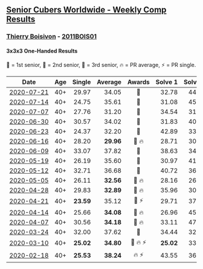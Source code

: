 <style>table {white-space: nowrap;}</style>

## [Senior Cubers Worldwide - Weekly Comp Results](/scw-comp/results/)
### [Thierry Boisivon](README.md) - [2011BOIS01](https://www.worldcubeassociation.org/persons/2011BOIS01?event=333oh)
#### 3x3x3 One-Handed Results

<span style="white-space: nowrap;">🥇 = 1st senior</span>, <span style="white-space: nowrap;">🥈 = 2nd senior</span>, <span style="white-space: nowrap;">🥉 = 3rd senior</span>, <span style="white-space: nowrap;">🔥 = PR average</span>, <span style="white-space: nowrap;">⚡ = PR single</span>.

| Date | Age | Single | Average | Awards | Solve 1 | Solve 2 | Solve 3 | Solve 4 | Solve 5 | Video |
| :--: | :--: | --: | --: | :--: | --: | --: | --: | --: | --: | :-- |
| [2020-07-21](../../results/2020-07-21/333oh.md) | 40+ | 29.97 | 34.05 | 🥉 | 32.78 | 44.52 | 29.97 | 38.84 | 30.53 | [Desktop](https://www.facebook.com/events/1842039515939197/permalink/1847140878762394) / [Mobile](https://m.facebook.com/events/1842039515939197?view=permalink&id=1847140878762394) |
| [2020-07-14](../../results/2020-07-14/333oh.md) | 40+ | 24.75 | 35.61 | 🥇 | 31.08 | 45.81 | 24.75 | 57.00 | 29.94 | [Desktop](https://www.facebook.com/events/1157754364595802/permalink/1161523927552179) / [Mobile](https://m.facebook.com/events/1157754364595802?view=permalink&id=1161523927552179) |
| [2020-07-07](../../results/2020-07-07/333oh.md) | 40+ | 27.76 | 31.20 | 🥈 | 34.54 | 31.30 | 29.22 | 27.76 | 33.08 | [Desktop](https://www.facebook.com/events/271667090769235/permalink/275249050411039) / [Mobile](https://m.facebook.com/events/271667090769235?view=permalink&id=275249050411039) |
| [2020-06-30](../../results/2020-06-30/333oh.md) | 40+ | 30.57 | 34.02 | 🥈 | 31.83 | 40.95 | 30.57 | 37.20 | 33.04 | [Desktop](https://www.facebook.com/events/679860472562391/permalink/683361455545626) / [Mobile](https://m.facebook.com/events/679860472562391?view=permalink&id=683361455545626) |
| [2020-06-23](../../results/2020-06-23/333oh.md) | 40+ | 24.37 | 32.20 | 🥉 | 42.89 | 33.02 | 32.12 | 31.46 | 24.37 | [Desktop](https://www.facebook.com/events/722150235200875/permalink/725709858178246) / [Mobile](https://m.facebook.com/events/722150235200875?view=permalink&id=725709858178246) |
| [2020-06-16](../../results/2020-06-16/333oh.md) | 40+ | 28.20 | **29.96** | 🥈 🔥 | 28.71 | 30.00 | 28.20 | 31.18 | 35.17 | [Desktop](https://www.facebook.com/events/604103587178706/permalink/608762373379494) / [Mobile](https://m.facebook.com/events/604103587178706?view=permalink&id=608762373379494) |
| [2020-06-09](../../results/2020-06-09/333oh.md) | 40+ | 33.07 | 37.82 | 🥉 | 38.63 | 34.24 | 43.14 | 40.59 | 33.07 | [Desktop](https://www.facebook.com/events/903549840109576/permalink/908184629646097) / [Mobile](https://m.facebook.com/events/903549840109576?view=permalink&id=908184629646097) |
| [2020-05-19](../../results/2020-05-19/333oh.md) | 40+ | 26.19 | 35.60 | 🥉 | 30.97 | 41.72 | 39.97 | 26.19 | 35.86 | [Desktop](https://www.facebook.com/events/1880761498725633/permalink/1885800074888442) / [Mobile](https://m.facebook.com/events/1880761498725633?view=permalink&id=1885800074888442) |
| [2020-05-12](../../results/2020-05-12/333oh.md) | 40+ | 32.71 | 36.68 | 🥉 | 40.72 | 36.53 | 40.33 | 33.18 | 32.71 | [Desktop](https://www.facebook.com/events/546188069600739/permalink/550269032525976) / [Mobile](https://m.facebook.com/events/546188069600739?view=permalink&id=550269032525976) |
| [2020-05-05](../../results/2020-05-05/333oh.md) | 40+ | 26.11 | **32.56** | 🥈 🔥 | 28.16 | 26.11 | 34.86 | 55.25 | 34.65 | [Desktop](https://www.facebook.com/events/3313106775587396/permalink/3314531595444914) / [Mobile](https://m.facebook.com/events/3313106775587396?view=permalink&id=3314531595444914) |
| [2020-04-28](../../results/2020-04-28/333oh.md) | 40+ | 29.83 | **32.89** | 🥉 🔥 | 35.96 | 30.90 | 29.83 | 35.15 | 32.61 | [Desktop](https://www.facebook.com/events/535188653858103/permalink/536882240355411) / [Mobile](https://m.facebook.com/events/535188653858103?view=permalink&id=536882240355411) |
| [2020-04-21](../../results/2020-04-21/333oh.md) | 40+ | **23.59** | 35.12 | 🥈 ⚡ | 29.71 | 37.63 | 38.03 | **23.59** | 48.27 | [Desktop](https://www.facebook.com/events/880278499062375/permalink/882003692223189) / [Mobile](https://m.facebook.com/events/880278499062375?view=permalink&id=882003692223189) |
| [2020-04-14](../../results/2020-04-14/333oh.md) | 40+ | 25.66 | **34.08** | 🥈 🔥 | 26.96 | 45.27 | 25.66 | 37.21 | 38.08 | [Desktop](https://www.facebook.com/events/982619255468618/permalink/986831878380689) / [Mobile](https://m.facebook.com/events/982619255468618?view=permalink&id=986831878380689) |
| [2020-04-07](../../results/2020-04-07/333oh.md) | 40+ | 30.56 | **34.18** | 🥈 🔥 | 33.11 | 47.91 | 30.56 | 37.09 | 32.34 | [Desktop](https://www.facebook.com/events/682716079141575/permalink/686811572065359) / [Mobile](https://m.facebook.com/events/682716079141575?view=permalink&id=686811572065359) |
| [2020-03-24](../../results/2020-03-24/333oh.md) | 40+ | 32.00 | 37.62 | 🥉 | 34.44 | 32.00 | 34.40 | 44.03 | DNF | [Desktop](https://www.facebook.com/events/212335450005639/permalink/216598292912688) / [Mobile](https://m.facebook.com/events/212335450005639?view=permalink&id=216598292912688) |
| [2020-03-10](../../results/2020-03-10/333oh.md) | 40+ | **25.02** | **34.80** | 🥈 🔥 ⚡ | **25.02** | 33.08 | 45.05 | 40.78 | 30.55 | [Desktop](https://www.facebook.com/events/684510792316675/permalink/687069845394103) / [Mobile](https://m.facebook.com/events/684510792316675?view=permalink&id=687069845394103) |
| [2020-02-18](../../results/2020-02-18/333oh.md) | 40+ | **25.53** | **38.24** | 🔥 ⚡ | 43.55 | 36.61 | 34.56 | **25.53** | 53.96 | [Desktop](https://www.facebook.com/events/1618332754973681/permalink/1621555787984711) / [Mobile](https://m.facebook.com/events/1618332754973681?view=permalink&id=1621555787984711) |


<!-- Global site tag (gtag.js) - Google Analytics -->
<script async src="https://www.googletagmanager.com/gtag/js?id=UA-86348435-3"></script>
<script>window.dataLayer = window.dataLayer || []; function gtag() {dataLayer.push(arguments);} gtag('js', new Date()); gtag('config', 'UA-86348435-3');</script>
